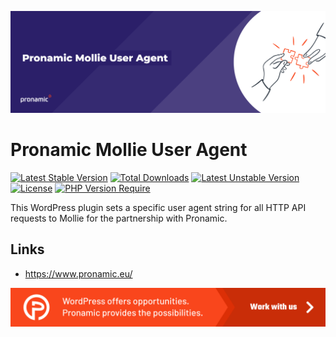 <p align="center"><img src="assets/github-banner.png" alt=""></p>

# Pronamic Mollie User Agent

[![Latest Stable Version](http://poser.pugx.org/pronamic/pronamic-mollie-user-agent/v)](https://packagist.org/packages/pronamic/pronamic-mollie-user-agent)
[![Total Downloads](http://poser.pugx.org/pronamic/pronamic-mollie-user-agent/downloads)](https://packagist.org/packages/pronamic/pronamic-mollie-user-agent)
[![Latest Unstable Version](http://poser.pugx.org/pronamic/pronamic-mollie-user-agent/v/unstable)](https://packagist.org/packages/pronamic/pronamic-mollie-user-agent)
[![License](http://poser.pugx.org/pronamic/pronamic-mollie-user-agent/license)](https://packagist.org/packages/pronamic/pronamic-mollie-user-agent)
[![PHP Version Require](http://poser.pugx.org/pronamic/pronamic-mollie-user-agent/require/php)](https://packagist.org/packages/pronamic/pronamic-mollie-user-agent)

This WordPress plugin sets a specific user agent string for all HTTP API requests to Mollie for the partnership with Pronamic.

## Links

- https://www.pronamic.eu/

[![Pronamic - Work with us](https://github.com/pronamic/brand-resources/blob/main/banners/pronamic-work-with-us-leaderboard-728x90%404x.png)](https://www.pronamic.eu/contact/)
